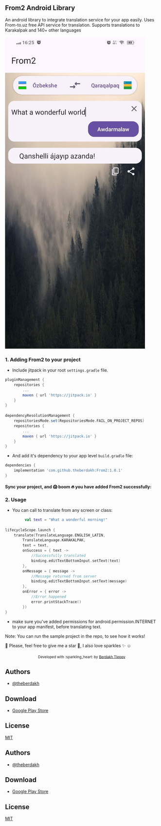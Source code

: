 ## From2 Android Library
An android library to integrate translation service for your app easily. Uses From-to.uz free API service for translation. Supports translations to Karakalpak and 140+ other languages
<pre>
<img src="/media/img.png" alt="Screenshot from sample app"/>
</pre>


### 1. Adding From2 to your project

* Include jitpack in your root `settings.gradle` file.

```gradle
pluginManagement {
    repositories {
        ...
        maven { url 'https://jitpack.io' }
    }
}

dependencyResolutionManagement {
    repositoriesMode.set(RepositoriesMode.FAIL_ON_PROJECT_REPOS)
    repositories {
        ...
        maven { url 'https://jitpack.io' }
    }
}
```

* And add it's dependency to your app level `build.gradle` file:

```gradle
dependencies {
    implementation 'com.github.theberdakh:From2:1.0.1'
}
```

#### Sync your project, and :scream: boom :fire: you have added From2 successfully:

### 2. Usage

* You can call to translate from any screen or class:

```kt
         val text = "What a wonderful morning!"

lifecycleScope.launch {
    translate(TranslateLanguage.ENGLISH_LATIN,
        TranslateLanguage.KARAKALPAK,
        text = text,
        onSuccess = { text ->
            //Successfully translated
            binding.editTextBottomInput.setText(text)
        },
        onMessage = { message ->
            //Message returned from server
            binding.editTextBottomInput.setText(message)
        },
        onError = { error ->
            //Error happened
            error.printStackTrace()
        })
}
```

* make sure you've added permissions for android.permission.INTERNET to your app manifest, before translating text.

Note: You can run the sample project in the repo, to see how it works!

:pushpin: Please, feel free to give me a star :star2:, I also love sparkles :sparkles: :relaxed:
<div align="center">
    <sub>Developed with :sparkling_heart: by
        <a href="https://github.com/theberdakh">Berdakh Tlepov</a>
    </sub>
</div>





## Authors

- [@theberdakh](https://www.github.com/theberdakh)

## Download

- [Google Play Store](https://play.google.com/store/apps/details?id=com.theberdakh.from2)
## License

[MIT](https://choosealicense.com/licenses/mit/)


## Authors

- [@theberdakh](https://www.github.com/theberdakh)

## Download

- [Google Play Store](https://play.google.com/store/apps/details?id=com.theberdakh.from2)
## License

[MIT](https://choosealicense.com/licenses/mit/)

